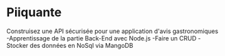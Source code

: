# Piiquante

Construisez une API sécurisée pour une application d'avis gastronomiques
  -Apprentissage de la partie Back-End avec Node.js
  -Faire un CRUD
  -Stocker des données en NoSql via MangoDB

